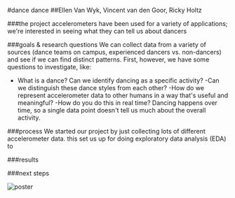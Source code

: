 #dance dance
##Ellen Van Wyk, Vincent van den Goor, Ricky Holtz
        
###the project
accelerometers have been used for a variety of applications; we're interested in seeing what they can tell us about dancers
        
###goals & research questions
We can collect data from a variety of sources (dance teams on campus, experienced dancers vs. non-dancers) and see if we can find distinct patterns. First, however, we have some questions to investigate, like:
- What is a dance? Can we identify dancing as a specific activity?
-Can we distinguish these dance styles from each other?
-How do we represent accelerometer data to other humans in a way that's useful and meaningful?
-How do you do this in real time? Dancing happens over time, so a single data point doesn't tell us much about the overall activity.
        
###process
We started our project by just collecting lots of different accelerometer data. this set us up for doing exploratory data analysis (EDA) to

###results
        
###next steps

![poster](https://github.com/ellenvanwyk/sensors-Dance/tree/webpage/assets/img/p1poster.png)
